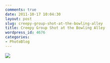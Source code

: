 ```yaml
---
comments: true
date: 2011-10-17 10:04:30
layout: post
slug: creepy-group-shot-at-the-bowling-alley
title: Creepy Group Shot at the Bowling Alley
wordpress_id: 4676
categories:
- PhotoBlog
---
```


![](http://ryanfitzer.com/main/wp-content/uploads/2011/10/2011-08-30-at-19-07-06-1.jpg)
